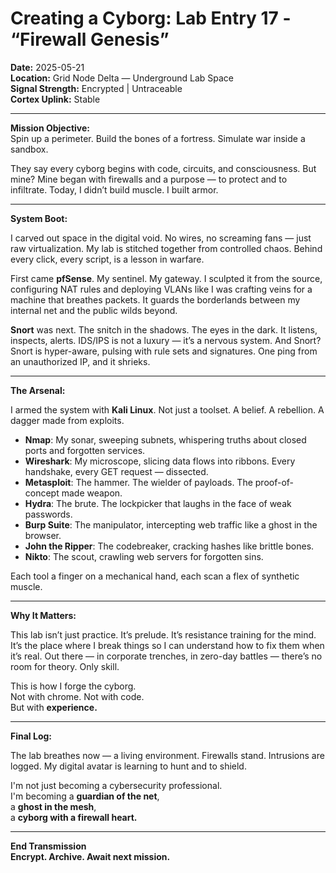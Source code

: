 # Creating a Cyborg: Lab Entry 17 - “Firewall Genesis”

**Date:** 2025-05-21  
**Location:** Grid Node Delta — Underground Lab Space  
**Signal Strength:** Encrypted | Untraceable  
**Cortex Uplink:** Stable

---

**Mission Objective:**  
Spin up a perimeter. Build the bones of a fortress. Simulate war inside a sandbox.

They say every cyborg begins with code, circuits, and consciousness. But mine? Mine began with firewalls and a purpose — to protect and to infiltrate. Today, I didn’t build muscle. I built armor.

---

**System Boot:**

I carved out space in the digital void. No wires, no screaming fans — just raw virtualization. My lab is stitched together from controlled chaos. Behind every click, every script, is a lesson in warfare.

First came **pfSense**. My sentinel. My gateway. I sculpted it from the source, configuring NAT rules and deploying VLANs like I was crafting veins for a machine that breathes packets. It guards the borderlands between my internal net and the public wilds beyond.

**Snort** was next. The snitch in the shadows. The eyes in the dark. It listens, inspects, alerts. IDS/IPS is not a luxury — it’s a nervous system. And Snort? Snort is hyper-aware, pulsing with rule sets and signatures. One ping from an unauthorized IP, and it shrieks.

---

**The Arsenal:**

I armed the system with **Kali Linux**. Not just a toolset. A belief. A rebellion. A dagger made from exploits.

- **Nmap**: My sonar, sweeping subnets, whispering truths about closed ports and forgotten services.  
- **Wireshark**: My microscope, slicing data flows into ribbons. Every handshake, every GET request — dissected.  
- **Metasploit**: The hammer. The wielder of payloads. The proof-of-concept made weapon.  
- **Hydra**: The brute. The lockpicker that laughs in the face of weak passwords.  
- **Burp Suite**: The manipulator, intercepting web traffic like a ghost in the browser.  
- **John the Ripper**: The codebreaker, cracking hashes like brittle bones.  
- **Nikto**: The scout, crawling web servers for forgotten sins.

Each tool a finger on a mechanical hand, each scan a flex of synthetic muscle.

---

**Why It Matters:**

This lab isn’t just practice. It’s prelude. It’s resistance training for the mind. It’s the place where I break things so I can understand how to fix them when it’s real. Out there — in corporate trenches, in zero-day battles — there’s no room for theory. Only skill.

This is how I forge the cyborg.  
Not with chrome. Not with code.  
But with **experience.**

---

**Final Log:**

The lab breathes now — a living environment. Firewalls stand. Intrusions are logged. My digital avatar is learning to hunt and to shield.

I'm not just becoming a cybersecurity professional.  
I'm becoming a **guardian of the net**,  
a **ghost in the mesh**,  
a **cyborg with a firewall heart.**

---

**End Transmission**  
**Encrypt. Archive. Await next mission.**
